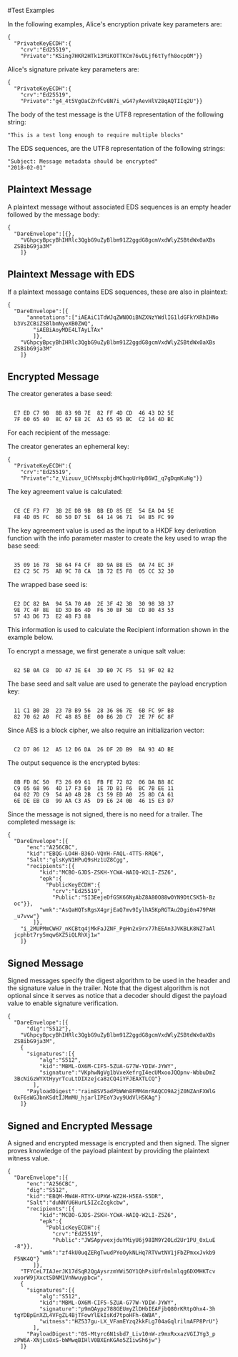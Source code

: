 
#Test Examples

In the following examples, Alice's encryption private key parameters are:

~~~~
{
  "PrivateKeyECDH":{
    "crv":"Ed25519",
    "Private":"KSing7HKR2HTk13MiKOTTKCm76vDLjf6tTyfh8ocpOM"}}
~~~~

 Alice's signature private key parameters are:

~~~~
{
  "PrivateKeyECDH":{
    "crv":"Ed25519",
    "Private":"g4_4t5VgOaCZnfCv8N7i_wG47yAevHlV28qAQTIIq2U"}}
~~~~

The body of the test message is the UTF8 representation of the following string:

~~~~
"This is a test long enough to require multiple blocks"
~~~~

The EDS sequences, are the UTF8 representation of the following strings:

~~~~
"Subject: Message metadata should be encrypted"
"2018-02-01"
~~~~

## Plaintext Message

A plaintext message without associated EDS sequences is an empty header
followed by the message body:

~~~~
{
  "DareEnvelope":[{},
    "VGhpcyBpcyBhIHRlc3QgbG9uZyBlbm91Z2ggdG8gcmVxdWlyZSBtdWx0aXBs
  ZSBibG9ja3M"
    ]}
~~~~

## Plaintext Message with EDS

If a plaintext message contains EDS sequences, these are also in plaintext:

~~~~
{
  "DareEnvelope":[{
      "annotations":["iAEAiC1TdWJqZWN0OiBNZXNzYWdlIG1ldGFkYXRhIHNo
  b3VsZCBiZSBlbmNyeXB0ZWQ",
        "iAEBiAoyMDE4LTAyLTAx"
        ]},
    "VGhpcyBpcyBhIHRlc3QgbG9uZyBlbm91Z2ggdG8gcmVxdWlyZSBtdWx0aXBs
  ZSBibG9ja3M"
    ]}
~~~~

## Encrypted Message

The creator generates a base seed:

~~~~

  E7 ED C7 9B  8B 83 9B 7E  82 FF 4D CD  46 43 D2 5E
  7F 60 65 40  8C 67 E8 2C  A3 65 95 BC  C2 14 4D BC
~~~~

For each recipient of the message:

The creator generates an ephemeral key:

~~~~
{
  "PrivateKeyECDH":{
    "crv":"Ed25519",
    "Private":"z_Vizuuv_UChMsxpbjdMChqoUrHpB6WI_q7gDqmKuNg"}}
~~~~

The key agreement value is calculated:

~~~~

  CE CE F3 F7  3B 2E DB 9B  BB ED 85 EE  54 EA D4 5E
  F8 4D 05 FC  60 50 D7 5E  64 14 96 71  94 B5 FC 99
~~~~

The key agreement value is used as the input to a HKDF key
derivation function with the info parameter 
master to create the key used to wrap the base seed:

~~~~

  35 09 16 78  5B 64 F4 CF  8D 9A B8 E5  0A 74 EC 3F
  E2 C2 5C 75  AB 9C 78 CA  1B 72 E5 F8  05 CC 32 30
~~~~

The wrapped base seed is:

~~~~

  E2 DC 82 BA  94 5A 70 A0  2E 3F 42 3B  30 98 3B 37
  9E 7C 4F 8E  ED 3D B6 4D  F6 30 BF 5B  CD 80 43 53
  57 43 D6 73  E2 48 F3 88
~~~~

This information is used to calculate the Recipient information
shown in the example below.

To encrypt a message, we first generate a unique salt value:


~~~~

  82 5B 0A C8  DD 47 3E E4  3D B0 7C F5  51 9F 02 82
~~~~

The base seed and salt value are used to generate the payload encryption
key:

~~~~

  11 C1 B0 2B  23 7B B9 56  28 36 86 7E  6B FC 9F B8
  82 70 62 A0  FC 48 85 BE  00 B6 2D C7  2E 7F 6C 8F
~~~~

Since AES is a block cipher, we also require an initializarion vector:

~~~~

  C2 D7 86 12  A5 12 D6 DA  26 DF 2D B9  BA 93 4D BE
~~~~

The output sequence is the encrypted bytes:

~~~~

  8B FD 8C 50  F3 26 09 61  FB FE 72 82  06 DA B8 8C
  C9 05 68 96  4D 17 F3 E0  1E 7D B1 F6  BC 7B EE 11
  04 02 7D C9  54 A0 4B 2B  C3 59 ED A0  25 8D CA 61
  6E DE EB CB  99 AA C3 A5  D9 E6 24 0B  46 15 E3 D7
~~~~

Since the message is not signed, there is no need for a trailer.
The completed message is:

~~~~
{
  "DareEnvelope":[{
      "enc":"A256CBC",
      "kid":"EBQG-LO4H-B36O-VQYH-FAQL-4TTS-RRQ6",
      "Salt":"glsKyN1HPuQ9sHz1UZ8Cgg",
      "recipients":[{
          "kid":"MCBO-GJDS-ZSKH-YCWA-WAIQ-W2LI-Z5Z6",
          "epk":{
            "PublicKeyECDH":{
              "crv":"Ed25519",
              "Public":"SI3EejeDfGSK66NyAbZ8A80O88wOYN9DtCSK5h-Bz
  oc"}},
          "wmk":"AsQaHQTsRgsX4grjEaQ7mv9IylhA5KpRGTAu2Dgi0n479PAH
  _u7vvw"}
        ]},
    "i_2MUPMmCWH7_nKCBtq4jMkFaJZNF_PgHn2x9rx77hEEAn3JVKBLK8NZ7aAl
  jcphbt7ry5mqw6XZ5iQLRhXj1w"
    ]}
~~~~

## Signed Message

Signed messages specify the digest algorithm to be used in the header and
the signature value in the trailer. Note that the digest algorithm is not optional
since it serves as notice that a decoder should digest the payload value 
to enable signature verification.

~~~~
{
  "DareEnvelope":[{
      "dig":"S512"},
    "VGhpcyBpcyBhIHRlc3QgbG9uZyBlbm91Z2ggdG8gcmVxdWlyZSBtdWx0aXBs
  ZSBibG9ja3M",
    {
      "signatures":[{
          "alg":"S512",
          "kid":"MBML-OX6M-CIF5-5ZUA-G77W-YDIW-JYWY",
          "signature":"VKphwNgVg1bVxeXefrgI4ecUMxooJQQpnv-WbbuDmZ
  3BcNiGzWYXtHyyrTcuLtDIXzejca8zCQ4iYFJEAXTLCQ"}
        ],
      "PayloadDigest":"raim8SV5adPbWWn8FMM4mrRAQCO9A2jZ0NZAnFXWlG
  0xF6sWGJbnKSdtIJMmMU_hjarlIPEoY3vy9UdVlH5KAg"}
    ]}
~~~~

## Signed and Encrypted Message

A signed and encrypted message is encrypted and then signed.
The signer proves knowledge of the payload plaintext by providing the
plaintext witness value.

~~~~
{
  "DareEnvelope":[{
      "enc":"A256CBC",
      "dig":"S512",
      "kid":"EBQM-MW4H-RTYX-UPXW-WZ2H-H5EA-S5DR",
      "Salt":"duNNYU6HurL5IZcZcgkcbw",
      "recipients":[{
          "kid":"MCBO-GJDS-ZSKH-YCWA-WAIQ-W2LI-Z5Z6",
          "epk":{
            "PublicKeyECDH":{
              "crv":"Ed25519",
              "Public":"JWSApyvexjduYMiyU6j98IM9Y2OLd2Ur1PU_0xLuE
  -8"}},
          "wmk":"zf4kU0uqZERgTwudPYoOykNLHq7RTVwtNV1jFbZPmxxJvkb9
  F5NK4Q"}
        ]},
    "TFYCeL7IAJerJK17dSqR2QgAysrzmYWi5OY1QhPsiUfr0nlmlqg6DXMHKTcv
  xuorW9jXxctSDNM1VnNwuypbcw",
    {
      "signatures":[{
          "alg":"S512",
          "kid":"MBML-OX6M-CIF5-5ZUA-G77W-YDIW-JYWY",
          "signature":"p9mQAypz788GEUmyZlDHbIEAFjbQ80rKRtpOhx4-3h
  tgYDBpEnXZL4VFgZL4BjTFowYlEkIsKd7tpoHFh-6WBA",
          "witness":"HZ537gu-LX_VFamEYzq2kkFLg704aGqlrilmAFP8PrU"}
        ],
      "PayloadDigest":"0S-Mtyrc6N1sbd7_Liv10nW-z9mxRxxazVGIJYg3_p
  zPW6A-XNjLs0xS-bWMwqBIHlV0BXEnKGAo5Z1iwSh6jw"}
    ]}
~~~~


